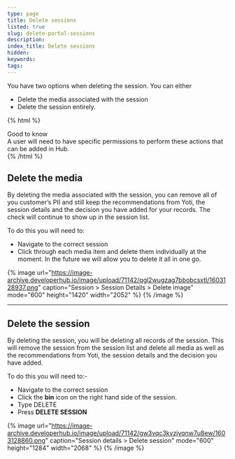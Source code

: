 ```yaml
---
type: page
title: Delete sessions
listed: true
slug: delete-portal-sessions
description: 
index_title: Delete sessions
hidden: 
keywords: 
tags: 
---
```


You have two options when deleting the session. You can either

- Delete the media associated with the session
- Delete the session entirely.

{% html %}
<div class="alert-GTK">
    <div class="alert-title" id="GTK">
        Good to know
    </div>
    <div class="alert-text">
A user will need to have specific permissions to perform these actions that can be added in Hub.
    </div>
</div>
{% /html %}

## Delete the media

By deleting the media associated with the session, you can remove all of you customer’s PII and still keep the recommendations from Yoti, the session details and the decision you have added for your records. The check will continue to show up in the session list.

To do this you will need to:

- Navigate to the correct session
- Click through each media item and delete them individually at the moment. In the future we will allow you to delete it all in one go.

{% image url="https://image-archive.developerhub.io/image/upload/71142/qgl2wugzag7bbobcsxtl/1603128937.png" caption="Session &gt; Session Details &gt; Delete image" mode="600" height="1420" width="2052" %}
{% /image %}

---

## Delete the session

By deleting the session, you will be deleting all records of the session. This will remove the session from the session list and delete all media as well as the recommendations from Yoti, the session details and the decision you have added.

To do this you will need to:- 

- Navigate to the correct session
- Click the **bin** icon on the right hand side of the session. 
- Type DELETE
- Press **DELETE SESSION**

{% image url="https://image-archive.developerhub.io/image/upload/71142/gw3vqc3kvzjvqnw7u8ew/1603128860.png" caption="Session details &gt; Delete session" mode="600" height="1284" width="2068" %}
{% /image %}